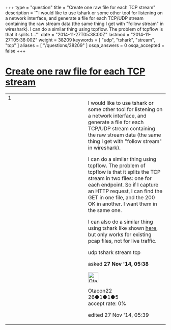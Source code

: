 +++
type = "question"
title = "Create one raw file for each TCP stream"
description = '''I would like to use tshark or some other tool for listening on a network interface, and generate a file for each TCP/UDP stream containing the raw stream data (the same thing I get with &quot;follow stream&quot; in wireshark).  I can do a similar thing using tcpflow. The problem of tcpflow is that it splits t...'''
date = "2014-11-27T05:38:00Z"
lastmod = "2014-11-27T05:38:00Z"
weight = 38209
keywords = [ "udp", "tshark", "stream", "tcp" ]
aliases = [ "/questions/38209" ]
osqa_answers = 0
osqa_accepted = false
+++

<div class="headNormal">

# [Create one raw file for each TCP stream](/questions/38209/create-one-raw-file-for-each-tcp-stream)

</div>

<div id="main-body">

<div id="askform">

<table id="question-table" style="width:100%;"><colgroup><col style="width: 50%" /><col style="width: 50%" /></colgroup><tbody><tr class="odd"><td style="width: 30px; vertical-align: top"><div class="vote-buttons"><div id="post-38209-score" class="post-score" title="current number of votes">1</div><div id="favorite-count" class="favorite-count"></div></div></td><td><div id="item-right"><div class="question-body"><p>I would like to use tshark or some other tool for listening on a network interface, and generate a file for each TCP/UDP stream containing the raw stream data (the same thing I get with "follow stream" in wireshark).</p><p>I can do a similar thing using tcpflow. The problem of tcpflow is that it splits the TCP stream in two files: one for each endpoint. So if I capture an HTTP request, I can find the GET in one file, and the 200 OK in another. I want them in the same one.</p><p>I can also do a similar thing using tshark like shown <a href="https://ask.wireshark.org/questions/4677/easy-way-to-save-tcp-streams">here</a>, but only works for existing pcap files, not for live traffic.</p></div><div id="question-tags" class="tags-container tags">udp tshark stream tcp</div><div id="question-controls" class="post-controls"></div><div class="post-update-info-container"><div class="post-update-info post-update-info-user"><p>asked <strong>27 Nov '14, 05:38</strong></p><img src="https://secure.gravatar.com/avatar/9dd986107a5f408f063b3c8221a75ffd?s=32&amp;d=identicon&amp;r=g" class="gravatar" width="32" height="32" alt="Otacon22&#39;s gravatar image" /><p>Otacon22<br />
<span class="score" title="26 reputation points">26</span><span title="1 badges"><span class="badge1">●</span><span class="badgecount">1</span></span><span title="1 badges"><span class="silver">●</span><span class="badgecount">1</span></span><span title="5 badges"><span class="bronze">●</span><span class="badgecount">5</span></span><br />
<span class="accept_rate" title="Rate of the user&#39;s accepted answers">accept rate:</span> <span title="Otacon22 has no accepted answers">0%</span></p></div><div class="post-update-info post-update-info-edited"><p>edited 27 Nov '14, 05:39</p></div></div><div id="comments-container-38209" class="comments-container"></div><div id="comment-tools-38209" class="comment-tools"></div><div class="clear"></div><div id="comment-38209-form-container" class="comment-form-container"></div><div class="clear"></div></div></td></tr></tbody></table>

</div>

</div>

